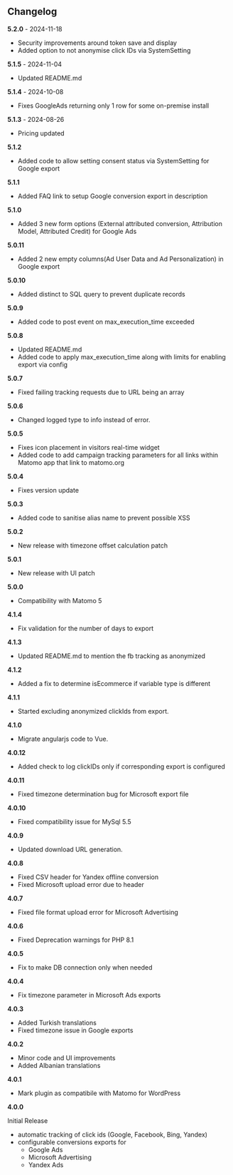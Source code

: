 ## Changelog

__5.2.0__ - 2024-11-18
* Security improvements around token save and display
* Added option to not anonymise click IDs via SystemSetting

__5.1.5__ - 2024-11-04
* Updated README.md

__5.1.4__ - 2024-10-08
* Fixes GoogleAds returning only 1 row for some on-premise install

__5.1.3__ - 2024-08-26
* Pricing updated

__5.1.2__
* Added code to allow setting consent status via SystemSetting for Google export

__5.1.1__
* Added FAQ link to setup Google conversion export in description

__5.1.0__
* Added 3 new form options (External attributed conversion, Attribution Model, Attributed Credit) for Google Ads

__5.0.11__
* Added 2 new empty columns(Ad User Data and Ad Personalization) in Google export

__5.0.10__
* Added distinct to SQL query to prevent duplicate records

__5.0.9__
* Added code to post event on max_execution_time exceeded

__5.0.8__
* Updated README.md
* Added code to apply max_execution_time along with limits for enabling export via config

__5.0.7__
* Fixed failing tracking requests due to URL being an array

__5.0.6__
* Changed logged type to info instead of error.

__5.0.5__
* Fixes icon placement in visitors real-time widget
* Added code to add campaign tracking parameters for all links within Matomo app that link to matomo.org

__5.0.4__
* Fixes version update

__5.0.3__
* Added code to sanitise alias name to prevent possible XSS

__5.0.2__
* New release with timezone offset calculation patch

__5.0.1__
* New release with UI patch

__5.0.0__
* Compatibility with Matomo 5

__4.1.4__
* Fix validation for the number of days to export

__4.1.3__
* Updated README.md to mention the fb tracking as anonymized

__4.1.2__
* Added a fix to determine isEcommerce if variable type is different

__4.1.1__
* Started excluding anonymized clickIds from export.

__4.1.0__
* Migrate angularjs code to Vue.

__4.0.12__
* Added check to log clickIDs only if corresponding export is configured

__4.0.11__
* Fixed timezone determination bug for Microsoft export file

__4.0.10__
* Fixed compatibility issue for MySql 5.5

__4.0.9__
* Updated download URL generation. 

__4.0.8__
* Fixed CSV header for Yandex offline conversion 
* Fixed Microsoft upload error due to header

__4.0.7__
* Fixed file format upload error for Microsoft Advertising

__4.0.6__
* Fixed Deprecation warnings for PHP 8.1

__4.0.5__
* Fix to make DB connection only when needed

__4.0.4__

* Fix timezone parameter in Microsoft Ads exports

__4.0.3__

* Added Turkish translations
* Fixed timezone issue in Google exports

__4.0.2__

* Minor code and UI improvements
* Added Albanian translations

__4.0.1__

* Mark plugin as compatibile with Matomo for WordPress

__4.0.0__

Initial Release
* automatic tracking of click ids (Google, Facebook, Bing, Yandex)
* configurable conversions exports for
  * Google Ads
  * Microsoft Advertising
  * Yandex Ads
